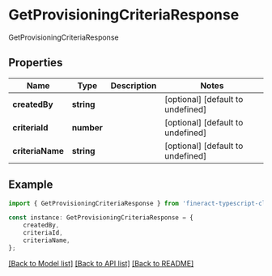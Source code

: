 # GetProvisioningCriteriaResponse

GetProvisioningCriteriaResponse

## Properties

Name | Type | Description | Notes
------------ | ------------- | ------------- | -------------
**createdBy** | **string** |  | [optional] [default to undefined]
**criteriaId** | **number** |  | [optional] [default to undefined]
**criteriaName** | **string** |  | [optional] [default to undefined]

## Example

```typescript
import { GetProvisioningCriteriaResponse } from 'fineract-typescript-client';

const instance: GetProvisioningCriteriaResponse = {
    createdBy,
    criteriaId,
    criteriaName,
};
```

[[Back to Model list]](../README.md#documentation-for-models) [[Back to API list]](../README.md#documentation-for-api-endpoints) [[Back to README]](../README.md)
